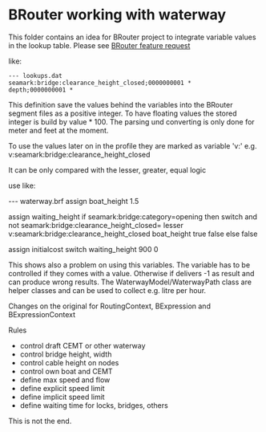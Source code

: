 # BRouter working with waterway


This folder contains an idea for BRouter project to integrate variable values in the lookup table.
Please see [BRouter feature request ](https://github.com/abrensch/brouter/issues/233)

like:


```
--- lookups.dat
seamark:bridge:clearance_height_closed;0000000001 *
depth;0000000001 *

```

This definition save the values behind the variables into the BRouter segment files as a positive integer.
To have floating values the stored integer is build by value * 100.
The parsing und converting is only done for meter and feet at the moment.

To use the values later on in the profile they are marked as variable 'v:'
   e.g. v:seamark:bridge:clearance_height_closed
   
It can be only compared with the lesser, greater, equal logic

use like:

--- waterway.brf
assign boat_height	1.5  

assign waiting_height 
	if seamark:bridge:category=opening then 
	  switch  and not      seamark:bridge:clearance_height_closed=
	              lesser v:seamark:bridge:clearance_height_closed boat_height true 
	  false
	else false

assign initialcost 
	switch waiting_height      900
	0

This shows also a problem on using this variables.
The variable has to be controlled if they comes with a value. Otherwise if delivers -1 as result and can produce wrong results.
The WaterwayModel/WaterwayPath class are helper classes and can be used to collect e.g. litre per hour.

Changes on the original for RoutingContext, BExpression and BExpressionContext

Rules

* control draft CEMT or other waterway
* control bridge height, width
* control cable height on nodes
* control own boat and CEMT
* define max speed and flow
* define explicit speed limit
* define implicit speed limit
* define waiting time for locks, bridges, others 

This is not the end.